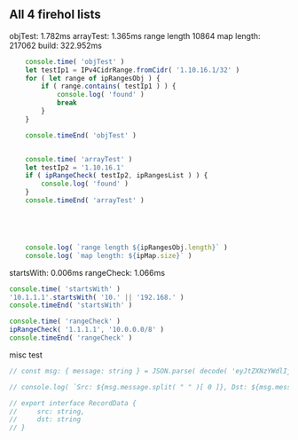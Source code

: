 
## All 4 firehol lists

objTest: 1.782ms
arrayTest: 1.365ms
range length 10864
map length: 217062
build: 322.952ms


```typescript
    console.time( 'objTest' )
    let testIp1 = IPv4CidrRange.fromCidr( '1.10.16.1/32' )
    for ( let range of ipRangesObj ) {
        if ( range.contains( testIp1 ) ) {
            console.log( 'found' )
            break
        }
    }

    console.timeEnd( 'objTest' )


    console.time( 'arrayTest' )
    let testIp2 = '1.10.16.1'
    if ( ipRangeCheck( testIp2, ipRangesList ) ) {
        console.log( 'found' )
    }
    console.timeEnd( 'arrayTest' )





    console.log( `range length ${ipRangesObj.length}` )
    console.log( `map length: ${ipMap.size}` )
```



startsWith: 0.006ms
rangeCheck: 1.066ms

```typescript
console.time( 'startsWith' )
'10.1.1.1'.startsWith( '10.' || '192.168.' )
console.timeEnd( 'startsWith' )

console.time( 'rangeCheck' )
ipRangeCheck( '1.1.1.1', '10.0.0.0/8' )
console.timeEnd( 'rangeCheck' )

```


misc test
```typescript
// const msg: { message: string } = JSON.parse( decode( 'eyJtZXNzYWdlIjoiMjA2LjgxLjEuODAgMTAuMC4yLjIzNCJ9Cg==' ) )

// console.log( `Src: ${msg.message.split( " " )[ 0 ]}, Dst: ${msg.message.split( " " )[ 1 ]}` )

// export interface RecordData {
//     src: string,
//     dst: string
// }
```